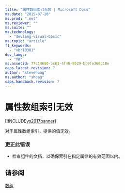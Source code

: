 ```yaml
---
title: "属性数组索引无效 | Microsoft Docs"
ms.date: "2015-07-20"
ms.prod: ".net"
ms.reviewer: ""
ms.suite: ""
ms.technology: 
  - "devlang-visual-basic"
ms.topic: "article"
f1_keywords: 
  - "vbrID381"
dev_langs: 
  - "VB"
ms.assetid: 77c14680-bc61-4f46-9529-bb9fe366c18e
caps.latest.revision: 7
author: "stevehoag"
ms.author: "shoag"
caps.handback.revision: 7
---
```

# 属性数组索引无效
[!INCLUDE[vs2017banner](../../../visual-basic/includes/vs2017banner.md)]

对于属性数组索引，提供的值无效。  
  
### 更正此错误  
  
-   检查组件的文档，以确保索引在指定属性的有效范围以内。  
  
## 请参阅  
 [数组](../../../visual-basic/programming-guide/language-features/arrays/index.md)